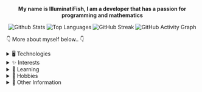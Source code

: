 
<div align="center">

**My name is IlluminatiFish, I am a developer that has a passion for programming and mathematics**

![Github Stats](https://github-readme-stats.vercel.app/api?username=IlluminatiFish&show_icons=true&theme=midnight-purple&count_private=true "My Github Stats") ![Top Languages](https://github-readme-stats.vercel.app/api/top-langs/?username=IlluminatiFish&layout=compact&langs_count=25&theme=midnight-purple "Top Languages Used") ![GitHub Streak](https://github-readme-streak-stats.herokuapp.com?user=IlluminatiFish&theme=midnight-purple) ![GitHub Activity Graph](https://activity-graph.herokuapp.com/graph?username=IlluminatiFish&bg_color=000000&color=5e2b99&line=5e2b99&point=ffffff&area=true&hide_border=true)
</div>

👇 More about myself below.. 👇

<details>
<summary>🖥️ Technologies</summary>


**Programming Languages:**
 ![Java](https://img.shields.io/badge/Java-informational?style=plastic&logo=java&logoColor=black&color=f76802) ![Python](https://img.shields.io/badge/Python-informational?style=plastic&logo=python&logoColor=black&color=228ff5) ![C#](https://img.shields.io/badge/C%23-informational?style=plastic&logo=c-sharp&logoColor=black&color=20d623) ![C++](https://img.shields.io/badge/C++-informational?style=plastic&logo=c%2B%2B&logoColor=black&color=9ff723) ![C](https://img.shields.io/badge/C-informational?style=plastic&logo=c&logoColor=black&color=f2f21b) ![Scala](https://img.shields.io/badge/Scala-informational?style=plastic&logo=scala&logoColor=black&color=d15e5e) 
 
 **DBMS:**
 ![MySQL](https://img.shields.io/badge/MySQL-informational?style=plastic&logo=MySQL&logoColor=black&color=b05df0) 
 
 **Web Development:**
 ![HTML5](https://img.shields.io/badge/HTML5-informational?style=plastic&logo=HTML5&logoColor=black&color=004ffa) ![CSS3](https://img.shields.io/badge/CSS3-informational?style=plastic&logo=CSS3&logoColor=black&color=2ba64e) ![Apache](https://img.shields.io/badge/Apache-informational?style=plastic&logo=apache&logoColor=black&color=c20606)
 
 **Version Control:**
 ![Git](https://img.shields.io/badge/Git-informational?style=plastic&logo=git&logoColor=black&color=5643ab) ![Github](https://img.shields.io/badge/GitHub-informational?style=plastic&logo=github&logoColor=black&color=498391) ![Maven](https://img.shields.io/badge/Maven-informational?style=plastic&logo=apachemaven&logoColor=black&color=56f3ab)
 
 **Cloud Platforms:**
 ![Google Cloud](https://img.shields.io/badge/Google%20Cloud-informational?style=plastic&logo=google-cloud&logoColor=black&color=2604d1) ![Heroku](https://img.shields.io/badge/Heroku-informational?style=plastic&logo=heroku&logoColor=black&color=7a64511) ![ReplIt](https://img.shields.io/badge/ReplIt-informational?style=plastic&logo=replit&logoColor=black&color=c2809f)
 
 **Frameworks:**
 ![Flask](https://img.shields.io/badge/Flask-informational?style=plastic&logo=flask&logoColor=black&color=7f1f32)
 
 **Other Tools:**
 ![YARA](https://img.shields.io/badge/YARA-informational?style=plastic&logo=virustotal&logoColor=black&color=e31041) ![Regex](https://img.shields.io/badge/Regex-informational?style=plastic&logo=textpattern&logoColor=black&color=7f1f66) ![JSON](https://img.shields.io/badge/JSON-informational?style=plastic&logo=json&logoColor=black&color=56a3ab) ![Jinja](https://img.shields.io/badge/Jinja-informational?style=plastic&logo=jinja&logoColor=black&color=5fa36e) ![Postman](https://img.shields.io/badge/Postman-informational?style=plastic&logo=postman&logoColor=black&color=b7181a)![JARM](https://img.shields.io/badge/JARM-informational?style=plastic&logo=salesforce&logoColor=black&color=efb68d)


</details>
 
<details>
<summary>✨ Interests</summary>

 Some of my interests are:
 
  - Digital Forensics ⚔️
  - Reverse Engineering 🗡️
  - Malware Analysis 🛡️
  - Web Application Security 🏴‍☠️
  - Number Theory 🧮
  - Measure Theory (The Coastline Paradox 🏖️)
  - String Metric Distance Algorithms 🌐
  - Higher Dimension Geometry 📐
  - Superpermutations 🟠
  
</details>
  
<details>
<summary>📜 Learning</summary>

⛷️ I am currently learning ![JavaScript](https://img.shields.io/badge/JavaScript-informational?style=plastic&logo=javascript&logoColor=black&color=ffa500) in combination with ![ElectronJS](https://img.shields.io/badge/ElectronJS-informational?style=plastic&logo=electron&logoColor=black&color=c2409f) to further my knowledge in ![JavaScript](https://img.shields.io/badge/JavaScript-informational?style=plastic&logo=javascript&logoColor=black&color=ffa500) itself and desktop application creation using ![ElectronJS](https://img.shields.io/badge/ElectronJS-informational?style=plastic&logo=electron&logoColor=black&color=c2409f)

</details>

<details>
<summary>🧭 Hobbies</summary>
I enjoy playing CodeWars to improve my skill set in the technologies I already know

![Codewars Dojo](https://www.codewars.com/users/IlluminatiFish/badges/large)
</details>

<details>
<summary>🏁 Other Information</summary>

🤺 You can find my gists <a href='https://gist.github.com/IlluminatiFish'>here</a>

🔥 I also enjoy Cyber Security and Digital Forensics as well as being a part of the infosec community on Twitter (https://twitter.com/fish_illuminati) 🔌

✨ I also have created some minecraft plugins and skripts in the past you can find my skripts on the SpigotMC website (https://www.spigotmc.org/resources/authors/illumaintfish.503004/) 🔌

</details>

